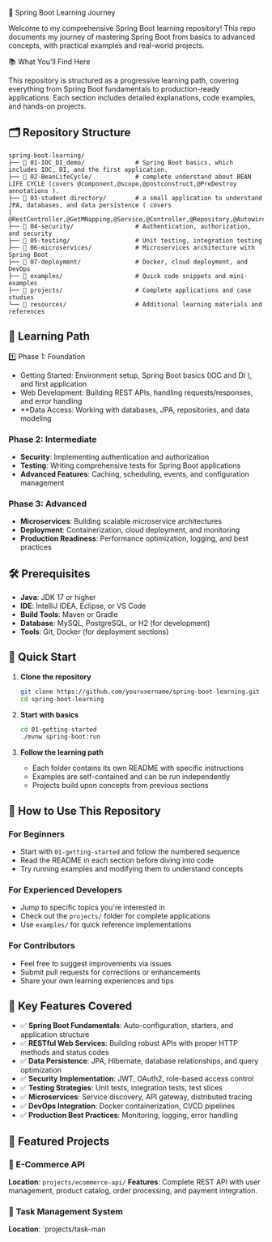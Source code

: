  🚀 Spring Boot Learning Journey

Welcome to my comprehensive Spring Boot learning repository! This repo documents my journey of mastering Spring Boot from basics to advanced concepts, with practical examples and real-world projects.

 📚 What You'll Find Here

This repository is structured as a progressive learning path, covering everything from Spring Boot fundamentals to production-ready applications. Each section includes detailed explanations, code examples, and hands-on projects.

## 🗂️ Repository Structure

```
spring-boot-learning/
├── 📁 01-IOC_DI_demo/              # Spring Boot basics, which includes IOC, DI, and the first application.
├── 📁 02-BeanLifeCycle/            # complete understand about BEAN LIFE CYCLE (covers @component,@scope,@postconstruct,@PreDestroy annotations ).
├── 📁 03-student directory/        # a small application to understand JPA, databases, and data persistence ( covers                                                        |                                    @RestController,@GetMNapping,@Service,@Controller,@Repository,@Autowired,@Component)
├── 📁 04-security/                 # Authentication, authorization, and security
├── 📁 05-testing/                  # Unit testing, integration testing
├── 📁 06-microservices/            # Microservices architecture with Spring Boot
├── 📁 07-deployment/               # Docker, cloud deployment, and DevOps
├── 📁 examples/                    # Quick code snippets and mini-examples
├── 📁 projects/                    # Complete applications and case studies
└── 📁 resources/                   # Additional learning materials and references
```

## 🎯 Learning Path

1️⃣ Phase 1: Foundation
- Getting Started: Environment setup, Spring Boot basics (IOC and DI ), and first application
- Web Development: Building REST APIs, handling requests/responses, and error handling
- **Data Access: Working with databases, JPA, repositories, and data modeling

### Phase 2: Intermediate
- **Security**: Implementing authentication and authorization
- **Testing**: Writing comprehensive tests for Spring Boot applications
- **Advanced Features**: Caching, scheduling, events, and configuration management

### Phase 3: Advanced
- **Microservices**: Building scalable microservice architectures
- **Deployment**: Containerization, cloud deployment, and monitoring
- **Production Readiness**: Performance optimization, logging, and best practices

## 🛠️ Prerequisites

- **Java**: JDK 17 or higher
- **IDE**: IntelliJ IDEA, Eclipse, or VS Code
- **Build Tools**: Maven or Gradle
- **Database**: MySQL, PostgreSQL, or H2 (for development)
- **Tools**: Git, Docker (for deployment sections)

## 🚀 Quick Start

1. **Clone the repository**
   ```bash
   git clone https://github.com/yourusername/spring-boot-learning.git
   cd spring-boot-learning
   ```

2. **Start with basics**
   ```bash
   cd 01-getting-started
   ./mvnw spring-boot:run
   ```

3. **Follow the learning path**
   - Each folder contains its own README with specific instructions
   - Examples are self-contained and can be run independently
   - Projects build upon concepts from previous sections

## 📖 How to Use This Repository

### For Beginners
- Start with `01-getting-started` and follow the numbered sequence
- Read the README in each section before diving into code
- Try running examples and modifying them to understand concepts

### For Experienced Developers
- Jump to specific topics you're interested in
- Check out the `projects/` folder for complete applications
- Use `examples/` for quick reference implementations

### For Contributors
- Feel free to suggest improvements via issues
- Submit pull requests for corrections or enhancements
- Share your own learning experiences and tips

## 🎨 Key Features Covered

- ✅ **Spring Boot Fundamentals**: Auto-configuration, starters, and application structure
- ✅ **RESTful Web Services**: Building robust APIs with proper HTTP methods and status codes
- ✅ **Data Persistence**: JPA, Hibernate, database relationships, and query optimization
- ✅ **Security Implementation**: JWT, OAuth2, role-based access control
- ✅ **Testing Strategies**: Unit tests, integration tests, test slices
- ✅ **Microservices**: Service discovery, API gateway, distributed tracing
- ✅ **DevOps Integration**: Docker containerization, CI/CD pipelines
- ✅ **Production Best Practices**: Monitoring, logging, error handling

## 📂 Featured Projects

### 🏪 E-Commerce API
**Location**: `projects/ecommerce-api/`
**Features**: Complete REST API with user management, product catalog, order processing, and payment integration.

### 📝 Task Management System
**Location**: `projects/task-man
